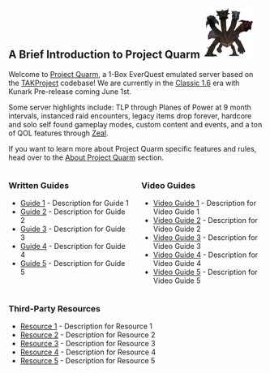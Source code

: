 ## A Brief Introduction to Project Quarm ![Quarm](/img/Quarm.png)

Welcome to [Project Quarm](https://projectquarm.com/), a 1-Box EverQuest emulated server based on the [TAKProject](https://www.takproject.net/) codebase! We are currently in the [Classic 1.6](#classic-1x-october-1st-2023) era with Kunark Pre-release coming June 1st.

Some server highlights include: TLP through Planes of Power at 9 month intervals, instanced raid encounters, legacy items drop forever, hardcore and solo self found gameplay modes, custom content and events, and a ton of QOL features through [Zeal](https://github.com/iamclint/Zeal).

If you want to learn more about Project Quarm specific features and rules, head over to the [About Project Quarm](#about-project-quarm) section.

<div style="display: flex;">
    <div style="flex: 1; margin-right: 10px;">
        <h3>Written Guides</h3>
        <ul>
            <li><a href="#">Guide 1</a> - Description for Guide 1</li>
            <li><a href="#">Guide 2</a> - Description for Guide 2</li>
            <li><a href="#">Guide 3</a> - Description for Guide 3</li>
            <li><a href="#">Guide 4</a> - Description for Guide 4</li>
            <li><a href="#">Guide 5</a> - Description for Guide 5</li>
        </ul>
    </div>
    <div style="flex: 1; margin-left: 10px;">
        <h3>Video Guides</h3>
        <ul>
            <li><a href="#">Video Guide 1</a> - Description for Video Guide 1</li>
            <li><a href="#">Video Guide 2</a> - Description for Video Guide 2</li>
            <li><a href="#">Video Guide 3</a> - Description for Video Guide 3</li>
            <li><a href="#">Video Guide 4</a> - Description for Video Guide 4</li>
            <li><a href="#">Video Guide 5</a> - Description for Video Guide 5</li>
        </ul>
    </div>
</div>

<h3>Third-Party Resources</h3>
<ul>
    <li><a href="#">Resource 1</a> - Description for Resource 1</li>
    <li><a href="#">Resource 2</a> - Description for Resource 2</li>
    <li><a href="#">Resource 3</a> - Description for Resource 3</li>
    <li><a href="#">Resource 4</a> - Description for Resource 4</li>
    <li><a href="#">Resource 5</a> - Description for Resource 5</li>
</ul>
